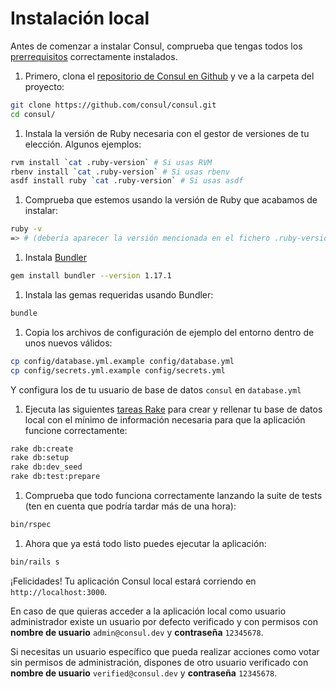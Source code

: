 # Instalación local

Antes de comenzar a instalar Consul, comprueba que tengas todos los [prerrequisitos](prerequisites.md) correctamente instalados.

1. Primero, clona el [repositorio de Consul en Github](https://github.com/consul/consul/) y ve a la carpeta del proyecto:

```bash
git clone https://github.com/consul/consul.git
cd consul/
```

1. Instala la versión de Ruby necesaria con el gestor de versiones de tu elección. Algunos ejemplos:

```bash
rvm install `cat .ruby-version` # Si usas RVM
rbenv install `cat .ruby-version` # Si usas rbenv
asdf install ruby `cat .ruby-version` # Si usas asdf
```

1. Comprueba que estemos usando la versión de Ruby que acabamos de instalar:

```bash
ruby -v
=> # (debería aparecer la versión mencionada en el fichero .ruby-version)
```

1. Instala [Bundler](http://bundler.io/)

```bash
gem install bundler --version 1.17.1
```

1. Instala las gemas requeridas usando Bundler:

```bash
bundle
```

1. Copia los archivos de configuración de ejemplo del entorno dentro de unos nuevos válidos:

```bash
cp config/database.yml.example config/database.yml
cp config/secrets.yml.example config/secrets.yml
```

Y configura los de tu usuario de base de datos `consul` en `database.yml`

1. Ejecuta las siguientes [tareas Rake](https://github.com/ruby/rake) para crear y rellenar tu base de datos local con el mínimo de información necesaria para que la aplicación funcione correctamente:

```bash
rake db:create
rake db:setup
rake db:dev_seed
rake db:test:prepare
```

1. Comprueba que todo funciona correctamente lanzando la suite de tests \(ten en cuenta que podría tardar más de una hora\):

```bash
bin/rspec
```

1. Ahora que ya está todo listo puedes ejecutar la aplicación:

```bash
bin/rails s
```

¡Felicidades! Tu aplicación Consul local estará corriendo en `http://localhost:3000`.

En caso de que quieras acceder a la aplicación local como usuario administrador existe un usuario por defecto verificado y con permisos con **nombre de usuario** `admin@consul.dev` y **contraseña** `12345678`.

Si necesitas un usuario específico que pueda realizar acciones como votar sin permisos de administración, dispones de otro usuario verificado con **nombre de usuario** `verified@consul.dev` y **contraseña** `12345678`.

